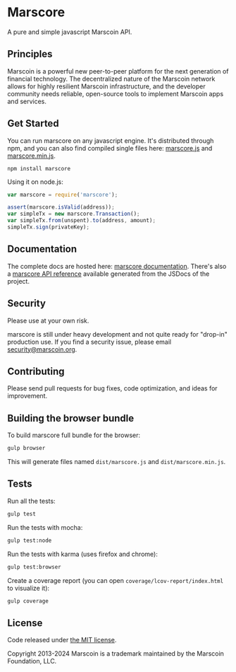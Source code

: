 Marscore
=======

A pure and simple javascript Marscoin API.

## Principles

Marscoin is a powerful new peer-to-peer platform for the next generation of financial technology. The decentralized nature of the Marscoin network allows for highly resilient Marscoin infrastructure, and the developer community needs reliable, open-source tools to implement Marscoin apps and services.

## Get Started

You can run marscore on any javascript engine. It's distributed through npm, and you can also find compiled single files here: [marscore.js](http://missing-link) and [marscore.min.js](http://missing-link).

```
npm install marscore
```

Using it on node.js:

```javascript
var marscore = require('marscore');

assert(marscore.isValid(address));
var simpleTx = new marscore.Transaction();
var simpleTx.from(unspent).to(address, amount);
simpleTx.sign(privateKey);
```

## Documentation

The complete docs are hosted here: [marscore documentation](http://missing-link). There's also a [marscore API reference](http://missing-link) available generated from the JSDocs of the project.

## Security

Please use at your own risk.

marscore is still under heavy development and not quite ready for "drop-in" production use. If you find a security issue, please email security@marscoin.org.

## Contributing

Please send pull requests for bug fixes, code optimization, and ideas for improvement.

## Building the browser bundle

To build marscore full bundle for the browser:

```sh
gulp browser
```

This will generate files named `dist/marscore.js` and `dist/marscore.min.js`.

## Tests

Run all the tests:

```sh
gulp test
```

Run the tests with mocha:

```sh
gulp test:node
```

Run the tests with karma (uses firefox and chrome):

```sh
gulp test:browser
```

Create a coverage report (you can open `coverage/lcov-report/index.html` to visualize it):

```sh
gulp coverage
```

## License

Code released under [the MIT license](https://github.com/marscoin/marssight-lib/blob/master/LICENSE).

Copyright 2013-2024 Marscoin is a trademark maintained by the Marscoin Foundation, LLC.
